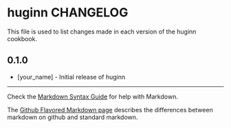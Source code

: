 huginn CHANGELOG
================

This file is used to list changes made in each version of the huginn cookbook.

0.1.0
-----
- [your_name] - Initial release of huginn

- - -
Check the [Markdown Syntax Guide](http://daringfireball.net/projects/markdown/syntax) for help with Markdown.

The [Github Flavored Markdown page](http://github.github.com/github-flavored-markdown/) describes the differences between markdown on github and standard markdown.
